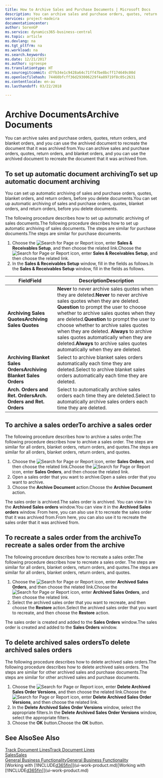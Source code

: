 ```yaml
---
title: How to Archive Sales and Purchase Documents | Microsoft Docs
description: You can archive sales and purchase orders, quotes, return orders, and blanket orders, and you can use the archived document to recreate the document that it was archived from.
services: project-madeira
documentationcenter: 
author: SorenGP
ms.service: dynamics365-business-central
ms.topic: article
ms.devlang: na
ms.tgt_pltfrm: na
ms.workload: na
ms.search.keywords: 
ms.date: 12/21/2017
ms.author: sgroespe
ms.translationtype: HT
ms.sourcegitcommit: d7fb34e1c9428a64c71ff47be8bcff174649c00d
ms.openlocfilehash: 74460bfcff36d293006229f4a89719f8c05c2631
ms.contentlocale: en-au
ms.lasthandoff: 03/22/2018

---
```

# <a name="archive-documents"></a><span data-ttu-id="469c3-103">Archive Documents</span><span class="sxs-lookup"><span data-stu-id="469c3-103">Archive Documents</span></span>
<span data-ttu-id="469c3-104">You can archive sales and purchase orders, quotes, return orders, and blanket orders, and you can use the archived document to recreate the document that it was archived from.</span><span class="sxs-lookup"><span data-stu-id="469c3-104">You can archive sales and purchase orders, quotes, return orders, and blanket orders, and you can use the archived document to recreate the document that it was archived from.</span></span>

## <a name="to-set-up-automatic-document-archiving"></a><span data-ttu-id="469c3-105">To set up automatic document archiving</span><span class="sxs-lookup"><span data-stu-id="469c3-105">To set up automatic document archiving</span></span>  
<span data-ttu-id="469c3-106">You can set up automatic archiving of sales and purchase orders, quotes, blanket orders, and return orders, before you delete documents.</span><span class="sxs-lookup"><span data-stu-id="469c3-106">You can set up automatic archiving of sales and purchase orders, quotes, blanket orders, and return orders, before you delete documents.</span></span>

<span data-ttu-id="469c3-107">The following procedure describes how to set up automatic archiving of sales documents.</span><span class="sxs-lookup"><span data-stu-id="469c3-107">The following procedure describes how to set up automatic archiving of sales documents.</span></span> <span data-ttu-id="469c3-108">The steps are similar for purchase documents.</span><span class="sxs-lookup"><span data-stu-id="469c3-108">The steps are similar for purchase documents.</span></span>
1.  <span data-ttu-id="469c3-109">Choose the ![Search for Page or Report](media/ui-search/search_small.png "Search for Page or Report icon") icon, enter **Sales & Receivables Setup**, and then choose the related link.</span><span class="sxs-lookup"><span data-stu-id="469c3-109">Choose the ![Search for Page or Report](media/ui-search/search_small.png "Search for Page or Report icon") icon, enter **Sales & Receivables Setup**, and then choose the related link.</span></span>
2. <span data-ttu-id="469c3-110">In the **Sales & Receivables Setup** window, fill in the fields as follows.</span><span class="sxs-lookup"><span data-stu-id="469c3-110">In the **Sales & Receivables Setup** window, fill in the fields as follows.</span></span>

|<span data-ttu-id="469c3-111">Field</span><span class="sxs-lookup"><span data-stu-id="469c3-111">Field</span></span>|<span data-ttu-id="469c3-112">Description</span><span class="sxs-lookup"><span data-stu-id="469c3-112">Description</span></span>|
|-----|-----------|
|<span data-ttu-id="469c3-113">**Archiving Sales Quotes**</span><span class="sxs-lookup"><span data-stu-id="469c3-113">**Archiving Sales Quotes**</span></span>|<span data-ttu-id="469c3-114">**Never** to never archive sales quotes when they are deleted.</span><span class="sxs-lookup"><span data-stu-id="469c3-114">**Never** to never archive sales quotes when they are deleted.</span></span> <span data-ttu-id="469c3-115">**Question** to prompt the user to choose whether to archive sales quotes when they are deleted.</span><span class="sxs-lookup"><span data-stu-id="469c3-115">**Question** to prompt the user to choose whether to archive sales quotes when they are deleted.</span></span> <span data-ttu-id="469c3-116">**Always** to archive sales quotes automatically when they are deleted.</span><span class="sxs-lookup"><span data-stu-id="469c3-116">**Always** to archive sales quotes automatically when they are deleted.</span></span>|
|<span data-ttu-id="469c3-117">**Archiving Blanket Sales Orders**</span><span class="sxs-lookup"><span data-stu-id="469c3-117">**Archiving Blanket Sales Orders**</span></span>|<span data-ttu-id="469c3-118">Select to archive blanket sales orders automatically each time they are deleted.</span><span class="sxs-lookup"><span data-stu-id="469c3-118">Select to archive blanket sales orders automatically each time they are deleted.</span></span>|
|<span data-ttu-id="469c3-119">**Arch. Orders and Ret. Orders**</span><span class="sxs-lookup"><span data-stu-id="469c3-119">**Arch. Orders and Ret. Orders**</span></span>|<span data-ttu-id="469c3-120">Select to automatically archive sales orders each time they are deleted.</span><span class="sxs-lookup"><span data-stu-id="469c3-120">Select to automatically archive sales orders each time they are deleted.</span></span>|

## <a name="to-archive-a-sales-order"></a><span data-ttu-id="469c3-121">To archive a sales order</span><span class="sxs-lookup"><span data-stu-id="469c3-121">To archive a sales order</span></span>
<span data-ttu-id="469c3-122">The following procedure describes how to archive a sales order.</span><span class="sxs-lookup"><span data-stu-id="469c3-122">The following procedure describes how to archive a sales order.</span></span> <span data-ttu-id="469c3-123">The steps are similar for all orders, blanket orders, return orders, and quotes.</span><span class="sxs-lookup"><span data-stu-id="469c3-123">The steps are similar for all orders, blanket orders, return orders, and quotes.</span></span>

1.  <span data-ttu-id="469c3-124">Choose the ![Search for Page or Report](media/ui-search/search_small.png "Search for Page or Report icon") icon, enter **Sales Orders**, and then choose the related link.</span><span class="sxs-lookup"><span data-stu-id="469c3-124">Choose the ![Search for Page or Report](media/ui-search/search_small.png "Search for Page or Report icon") icon, enter **Sales Orders**, and then choose the related link.</span></span>  
2.  <span data-ttu-id="469c3-125">Open a sales order that you want to archive.</span><span class="sxs-lookup"><span data-stu-id="469c3-125">Open a sales order that you want to archive.</span></span>  
3.  <span data-ttu-id="469c3-126">Choose the **Archive Document** action.</span><span class="sxs-lookup"><span data-stu-id="469c3-126">Choose the **Archive Document** action.</span></span>

<span data-ttu-id="469c3-127">The sales order is archived.</span><span class="sxs-lookup"><span data-stu-id="469c3-127">The sales order is archived.</span></span> <span data-ttu-id="469c3-128">You can view it in the **Archived Sales orders** window.</span><span class="sxs-lookup"><span data-stu-id="469c3-128">You can view it in the **Archived Sales orders** window.</span></span> <span data-ttu-id="469c3-129">From here, you can also use it to recreate the sales order that it was archived from.</span><span class="sxs-lookup"><span data-stu-id="469c3-129">From here, you can also use it to recreate the sales order that it was archived from.</span></span>

## <a name="to-recreate-a-sales-order-from-the-archive"></a><span data-ttu-id="469c3-130">To recreate a sales order from the archive</span><span class="sxs-lookup"><span data-stu-id="469c3-130">To recreate a sales order from the archive</span></span>
<span data-ttu-id="469c3-131">The following procedure describes how to recreate a sales order.</span><span class="sxs-lookup"><span data-stu-id="469c3-131">The following procedure describes how to recreate a sales order.</span></span> <span data-ttu-id="469c3-132">The steps are similar for all orders, blanket orders, return orders, and quotes.</span><span class="sxs-lookup"><span data-stu-id="469c3-132">The steps are similar for all orders, blanket orders, return orders, and quotes.</span></span>

1.  <span data-ttu-id="469c3-133">Choose the ![Search for Page or Report](media/ui-search/search_small.png "Search for Page or Report icon") icon, enter **Archived Sales Orders**, and then choose the related link.</span><span class="sxs-lookup"><span data-stu-id="469c3-133">Choose the ![Search for Page or Report](media/ui-search/search_small.png "Search for Page or Report icon") icon, enter **Archived Sales Orders**, and then choose the related link.</span></span>
2.  <span data-ttu-id="469c3-134">Select the archived sales order that you want to recreate, and then choose the **Restore** action.</span><span class="sxs-lookup"><span data-stu-id="469c3-134">Select the archived sales order that you want to recreate, and then choose the **Restore** action.</span></span>  

<span data-ttu-id="469c3-135">The sales order is created and added to the **Sales Orders** window.</span><span class="sxs-lookup"><span data-stu-id="469c3-135">The sales order is created and added to the **Sales Orders** window.</span></span>

## <a name="to-delete-archived-sales-orders"></a><span data-ttu-id="469c3-136">To delete archived sales orders</span><span class="sxs-lookup"><span data-stu-id="469c3-136">To delete archived sales orders</span></span>
<span data-ttu-id="469c3-137">The following procedure describes how to delete archived sales orders.</span><span class="sxs-lookup"><span data-stu-id="469c3-137">The following procedure describes how to delete archived sales orders.</span></span> <span data-ttu-id="469c3-138">The steps are similar for other archived sales and purchase documents.</span><span class="sxs-lookup"><span data-stu-id="469c3-138">The steps are similar for other archived sales and purchase documents.</span></span>

1.  <span data-ttu-id="469c3-139">Choose the ![Search for Page or Report](media/ui-search/search_small.png "Search for Page or Report icon") icon, enter **Delete Archived Sales Order Versions**, and then choose the related link.</span><span class="sxs-lookup"><span data-stu-id="469c3-139">Choose the ![Search for Page or Report](media/ui-search/search_small.png "Search for Page or Report icon") icon, enter **Delete Archived Sales Order Versions**, and then choose the related link.</span></span>  
2.  <span data-ttu-id="469c3-140">In the **Delete Archived Sales Order Versions** window, select the appropriate filters.</span><span class="sxs-lookup"><span data-stu-id="469c3-140">In the **Delete Archived Sales Order Versions** window, select the appropriate filters.</span></span>  
3.  <span data-ttu-id="469c3-141">Choose the **OK** button.</span><span class="sxs-lookup"><span data-stu-id="469c3-141">Choose the **OK** button.</span></span>

## <a name="see-also"></a><span data-ttu-id="469c3-142">See Also</span><span class="sxs-lookup"><span data-stu-id="469c3-142">See Also</span></span>
[<span data-ttu-id="469c3-143">Track Document Lines</span><span class="sxs-lookup"><span data-stu-id="469c3-143">Track Document Lines</span></span>](across-how-to-track-document-lines.md)  
[<span data-ttu-id="469c3-144">Sales</span><span class="sxs-lookup"><span data-stu-id="469c3-144">Sales</span></span>](sales-manage-sales.md)  
[<span data-ttu-id="469c3-145">General Business Functionality</span><span class="sxs-lookup"><span data-stu-id="469c3-145">General Business Functionality</span></span>](ui-across-business-areas.md)  
<span data-ttu-id="469c3-146">[Working with [!INCLUDE[d365fin](includes/d365fin_md.md)]](ui-work-product.md)</span><span class="sxs-lookup"><span data-stu-id="469c3-146">[Working with [!INCLUDE[d365fin](includes/d365fin_md.md)]](ui-work-product.md)</span></span>

